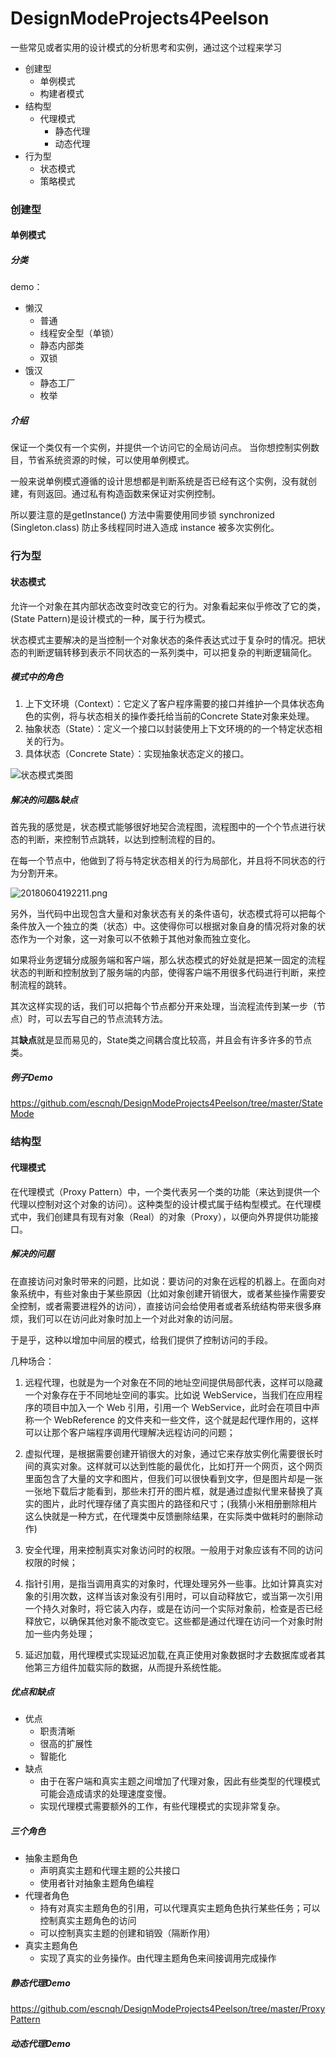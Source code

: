# DesignModeProjects4Peelson
一些常见或者实用的设计模式的分析思考和实例，通过这个过程来学习

- 创建型
    - 单例模式
    - 构建者模式
- 结构型
    - 代理模式
        - 静态代理
        - 动态代理
- 行为型
    - 状态模式
    - 策略模式

### 创建型

#### 单例模式

##### 分类

demo：

- 懒汉
  - 普通
  - 线程安全型（单锁）
  - 静态内部类
  - 双锁
- 饿汉
  - 静态工厂
  - 枚举

##### 介绍

保证一个类仅有一个实例，并提供一个访问它的全局访问点。 当你想控制实例数目，节省系统资源的时候，可以使用单例模式。

一般来说单例模式遵循的设计思想都是判断系统是否已经有这个实例，没有就创建，有则返回。通过私有构造函数来保证对实例控制。

所以要注意的是getInstance() 方法中需要使用同步锁 synchronized (Singleton.class) 防止多线程同时进入造成 instance 被多次实例化。 



### 行为型

#### 状态模式

允许一个对象在其内部状态改变时改变它的行为。对象看起来似乎修改了它的类，(State Pattern)是设计模式的一种，属于行为模式。

状态模式主要解决的是当控制一个对象状态的条件表达式过于复杂时的情况。把状态的判断逻辑转移到表示不同状态的一系列类中，可以把复杂的判断逻辑简化。

##### 模式中的角色

1. 上下文环境（Context）：它定义了客户程序需要的接口并维护一个具体状态角色的实例，将与状态相关的操作委托给当前的Concrete State对象来处理。
2. 抽象状态（State）：定义一个接口以封装使用上下文环境的的一个特定状态相关的行为。
3. 具体状态（Concrete State）：实现抽象状态定义的接口。

![状态模式类图](https://img-blog.csdn.net/20160814210128174?watermark/2/text/aHR0cDovL2Jsb2cuY3Nkbi5uZXQv/font/5a6L5L2T/fontsize/400/fill/I0JBQkFCMA==/dissolve/70/gravity/Center)

##### 解决的问题&缺点

首先我的感觉是，状态模式能够很好地契合流程图，流程图中的一个个节点进行状态的判断，来控制节点跳转，以达到控制流程的目的。

在每一个节点中，他做到了将与特定状态相关的行为局部化，并且将不同状态的行为分割开来。

![20180604192211.png](https://github.com/escnqh/DesignModeProjects4Peelson/tree/master/20180604192211.png)

另外，当代码中出现包含大量和对象状态有关的条件语句，状态模式将可以把每个条件放入一个独立的类（状态）中。这使得你可以根据对象自身的情况将对象的状态作为一个对象，这一对象可以不依赖于其他对象而独立变化。

如果将业务逻辑分成服务端和客户端，那么状态模式的好处就是把某一固定的流程状态的判断和控制放到了服务端的内部，使得客户端不用很多代码进行判断，来控制流程的跳转。

其次这样实现的话，我们可以把每个节点都分开来处理，当流程流传到某一步（节点）时，可以去写自己的节点流转方法。

其**缺点**就是显而易见的，State类之间耦合度比较高，并且会有许多许多的节点类。

##### 例子Demo

https://github.com/escnqh/DesignModeProjects4Peelson/tree/master/StateMode

### 结构型

#### 代理模式

在代理模式（Proxy Pattern）中，一个类代表另一个类的功能（来达到提供一个代理以控制对这个对象的访问）。这种类型的设计模式属于结构型模式。在代理模式中，我们创建具有现有对象（Real）的对象（Proxy），以便向外界提供功能接口。

##### 解决的问题

在直接访问对象时带来的问题，比如说：要访问的对象在远程的机器上。在面向对象系统中，有些对象由于某些原因（比如对象创建开销很大，或者某些操作需要安全控制，或者需要进程外的访问），直接访问会给使用者或者系统结构带来很多麻烦，我们可以在访问此对象时加上一个对此对象的访问层。

于是乎，这种以增加中间层的模式，给我们提供了控制访问的手段。

几种场合：
1. 远程代理，也就是为一个对象在不同的地址空间提供局部代表，这样可以隐藏一个对象存在于不同地址空间的事实。比如说 WebService，当我们在应用程序的项目中加入一个 Web 引用，引用一个 WebService，此时会在项目中声称一个 WebReference 的文件夹和一些文件，这个就是起代理作用的，这样可以让那个客户端程序调用代理解决远程访问的问题；

2. 虚拟代理，是根据需要创建开销很大的对象，通过它来存放实例化需要很长时间的真实对象。这样就可以达到性能的最优化，比如打开一个网页，这个网页里面包含了大量的文字和图片，但我们可以很快看到文字，但是图片却是一张一张地下载后才能看到，那些未打开的图片框，就是通过虚拟代里来替换了真实的图片，此时代理存储了真实图片的路径和尺寸；(我猜小米相册删除相片这么快就是一种方式，在代理类中反馈删除结果，在实际类中做耗时的删除动作)

3. 安全代理，用来控制真实对象访问时的权限。一般用于对象应该有不同的访问权限的时候；

4. 指针引用，是指当调用真实的对象时，代理处理另外一些事。比如计算真实对象的引用次数，这样当该对象没有引用时，可以自动释放它，或当第一次引用一个持久对象时，将它装入内存，或是在访问一个实际对象前，检查是否已经释放它，以确保其他对象不能改变它。这些都是通过代理在访问一个对象时附加一些内务处理；

5. 延迟加载，用代理模式实现延迟加载,在真正使用对象数据时才去数据库或者其他第三方组件加载实际的数据，从而提升系统性能。

##### 优点和缺点

- 优点
    - 职责清晰
    - 很高的扩展性
    - 智能化
- 缺点
    - 由于在客户端和真实主题之间增加了代理对象，因此有些类型的代理模式可能会造成请求的处理速度变慢。
    - 实现代理模式需要额外的工作，有些代理模式的实现非常复杂。

##### 三个角色

- 抽象主题角色
    - 声明真实主题和代理主题的公共接口
    - 使用者针对抽象主题角色编程
- 代理者角色
    - 持有对真实主题角色的引用，可以代理真实主题角色执行某些任务；可以控制真实主题角色的访问
    - 可以控制真实主题的创建和销毁（隔断作用）
- 真实主题角色
    - 实现了真实的业务操作。由代理主题角色来间接调用完成操作

##### 静态代理Demo

https://github.com/escnqh/DesignModeProjects4Peelson/tree/master/ProxyPattern

##### 动态代理Demo

